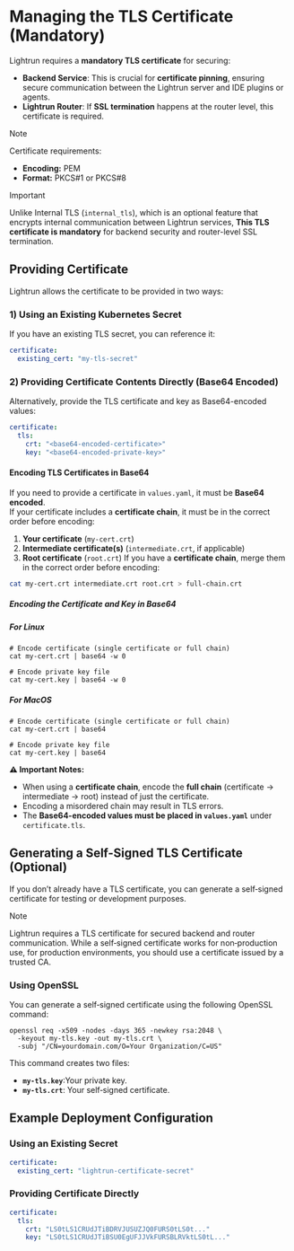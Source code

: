 # Managing the TLS Certificate (Mandatory)

Lightrun requires a **mandatory TLS certificate** for securing:

- **Backend Service**: This is crucial for **certificate pinning**, ensuring secure communication between the Lightrun server and IDE plugins or agents.
- **Lightrun Router**: If **SSL termination** happens at the router level, this certificate is required.

> [!NOTE] 
> Certificate requirements:
> - **Encoding:** PEM
> - **Format:** PKCS#1 or PKCS#8

> [!IMPORTANT]
> Unlike Internal TLS (`internal_tls`),  which is an optional feature that encrypts internal communication between Lightrun services, **This TLS certificate is mandatory** for backend security and router-level SSL termination.

## **Providing Certificate**

Lightrun allows the certificate to be provided in two ways:

### **1️) Using an Existing Kubernetes Secret**

If you have an existing TLS secret, you can reference it:
```yaml
certificate:
  existing_cert: "my-tls-secret"
```

### **2️) Providing Certificate Contents Directly (Base64 Encoded)**

Alternatively, provide the TLS certificate and key as Base64-encoded values:
```yaml
certificate:
  tls:
    crt: "<base64-encoded-certificate>"
    key: "<base64-encoded-private-key>"
```
#### **Encoding TLS Certificates in Base64**

If you need to provide a certificate in `values.yaml`, it must be **Base64 encoded**.  
If your certificate includes a **certificate chain**, it must be in the correct order before encoding:
1. **Your certificate** (`my-cert.crt`)
2. **Intermediate certificate(s)** (`intermediate.crt`, if applicable)
3. **Root certificate** (`root.crt`)
If you have a **certificate chain**, merge them in the correct order before encoding:
```bash
cat my-cert.crt intermediate.crt root.crt > full-chain.crt
```
##### **Encoding the Certificate and Key in Base64**
##### **For Linux**
```
# Encode certificate (single certificate or full chain)
cat my-cert.crt | base64 -w 0 

# Encode private key file
cat my-cert.key | base64 -w 0
```
##### **For MacOS**
```
# Encode certificate (single certificate or full chain)
cat my-cert.crt | base64

# Encode private key file
cat my-cert.key | base64
```
**⚠️ Important Notes:**

- When using a **certificate chain**, encode the **full chain** (certificate → intermediate → root) instead of just the certificate.
- Encoding a misordered chain may result in TLS errors.
- The **Base64-encoded values must be placed in `values.yaml`** under `certificate.tls`.
## **Generating a Self-Signed TLS Certificate (Optional)**

If you don’t already have a TLS certificate, you can generate a self‑signed certificate for testing or development purposes. 

> [!NOTE]
Lightrun requires a TLS certificate for secured backend and router communication. While a self‑signed certificate works for non‑production use, for production environments, you should use a certificate issued by a trusted CA.

### **Using OpenSSL**

You can generate a self‑signed certificate using the following OpenSSL command:
```
openssl req -x509 -nodes -days 365 -newkey rsa:2048 \
  -keyout my-tls.key -out my-tls.crt \
  -subj "/CN=yourdomain.com/O=Your Organization/C=US"

```
This command creates two files:

- **`my-tls.key`**:Your private key.
- **`my-tls.crt`**: Your self‑signed certificate.

## **Example Deployment Configuration**

### **Using an Existing Secret**
```yaml
certificate:
  existing_cert: "lightrun-certificate-secret"
```
### **Providing Certificate Directly**
```yaml
certificate:
  tls:
    crt: "LS0tLS1CRUdJTiBDRVJUSUZJQ0FURS0tLS0t..."
    key: "LS0tLS1CRUdJTiBSU0EgUFJJVkFURSBLRVktLS0tL..."
```

